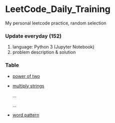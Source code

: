 # LeetCode_Daily_Training
My personal leetcode practice, random selection
### Update everyday (152)
1) language: Python 3 (Jupyter Notebook)
2) problem description & solution 
### Table
* [power of two](https://github.com/xlyue92/LeetCode_Daily_Training/blob/master/%20power%20of%20two.ipynb)
* [multiply strings](https://github.com/xlyue92/LeetCode_Daily_Training/blob/master/multiply%20strings.ipynb)

     ...
     
     ...
   
* [word pattern](https://github.com/xlyue92/LeetCode_Daily_Training/blob/master/word%20pattern.ipynb)
